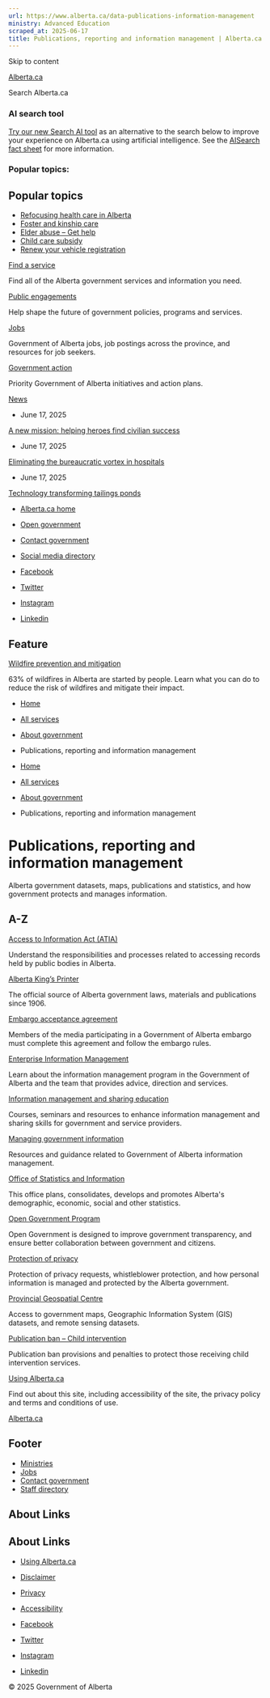 ```yaml
---
url: https://www.alberta.ca/data-publications-information-management
ministry: Advanced Education
scraped_at: 2025-06-17
title: Publications, reporting and information management | Alberta.ca
---
```


Skip to content

[ Alberta.ca ](/ "Home")

Search Alberta.ca

### AI search tool

[Try our new Search AI tool](//searchai.alberta.ca/) as an alternative to the search below to improve your experience on Alberta.ca using artificial intelligence. See the [AISearch fact sheet](/system/files/ti-searchai-on-alberta-ca.pdf) for more information.

### Popular topics:

## Popular topics

  * [Refocusing health care in Alberta](/refocusing-health-care-in-alberta)
  * [Foster and kinship care](/foster-and-kinship-care)
  * [Elder abuse – Get help](/get-help-elder-abuse)
  * [Child care subsidy](/child-care-subsidy)
  * [Renew your vehicle registration](/vehicle-registration-renewal)



[Find a service](/all-services)

Find all of the Alberta government services and information you need.

[Public engagements](/public-engagement)

Help shape the future of government policies, programs and services.

[Jobs](/find-a-job)

Government of Alberta jobs, job postings across the province, and resources for job seekers.

[Government action](/government-action)

Priority Government of Alberta initiatives and action plans.

[News](/news)

  * June 17, 2025

[A new mission: helping heroes find civilian success](https://www.alberta.ca/release.cfm?xID=93484F8D4F239-0C19-0C50-EE5C10A1AA7DAE94)

  * June 17, 2025

[Eliminating the bureaucratic vortex in hospitals](https://www.alberta.ca/release.cfm?xID=93483F686E9DD-DC45-057A-D2A880EADB182292)

  * June 17, 2025

[Technology transforming tailings ponds](https://www.alberta.ca/release.cfm?xID=93482F3A82391-952D-4BA8-4FA399D7A9C03AE9)




  * [Alberta.ca home](/government-of-alberta)
  * [Open government](/open-government-program)
  * [Contact government](https://www.alberta.ca/contact.cfm)
  * [Social media directory](/social-media-directory)



  * [Facebook](https://www.facebook.com/youralberta.ca/)
  * [Twitter](https://twitter.com/YourAlberta)
  * [Instagram](https://www.instagram.com/youralberta/)
  * [Linkedin](https://www.linkedin.com/company/government-of-alberta/)



## Feature

[Wildfire prevention and mitigation](/wildfire-prevention-and-mitigation)

63% of wildfires in Alberta are started by people. Learn what you can do to reduce the risk of wildfires and mitigate their impact.

  * [Home](/)
  * [All services](/all-services)
  * [About government](/about-government)
  * Publications, reporting and information management



  * [Home](/)
  * [All services](/all-services)
  * [About government](/about-government)
  * Publications, reporting and information management



#  Publications, reporting and information management

Alberta government datasets, maps, publications and statistics, and how government protects and manages information. 

## A-Z

[ Access to Information Act (ATIA) ](/access-to-information-act)

Understand the responsibilities and processes related to accessing records held by public bodies in Alberta.

[ Alberta King’s Printer ](/alberta-kings-printer)

The official source of Alberta government laws, materials and publications since 1906.

[ Embargo acceptance agreement ](/embargo-acceptance-agreement)

Members of the media participating in a Government of Alberta embargo must complete this agreement and follow the embargo rules.

[ Enterprise Information Management ](/enterprise-information-management)

Learn about the information management program in the Government of Alberta and the team that provides advice, direction and services.

[ Information management and sharing education ](/information-management-and-sharing-education)

Courses, seminars and resources to enhance information management and sharing skills for government and service providers.

[ Managing government information ](/managing-government-information)

Resources and guidance related to Government of Alberta information management.

[ Office of Statistics and Information ](/office-statistics-information)

This office plans, consolidates, develops and promotes Alberta's demographic, economic, social and other statistics.

[ Open Government Program ](/open-government-program)

Open Government is designed to improve government transparency, and ensure better collaboration between government and citizens.

[ Protection of privacy ](/protection-privacy)

Protection of privacy requests, whistleblower protection, and how personal information is managed and protected by the Alberta government.

[ Provincial Geospatial Centre ](/provincial-geospatial-centre)

Access to government maps, Geographic Information System (GIS) datasets, and remote sensing datasets.

[ Publication ban – Child intervention ](/publication-ban-child-intervention)

Publication ban provisions and penalties to protect those receiving child intervention services.

[ Using Alberta.ca ](/usingthissite)

Find out about this site, including accessibility of the site, the privacy policy and terms and conditions of use.

[Alberta.ca](/ "Home")

## Footer

  * [Ministries](/ministries)
  * [Jobs](/find-a-job)
  * [Contact government](/contact-government)
  * [Staff directory](/staff-directory.cfm)



## About Links

## About Links

  * [Using Alberta.ca](/usingthissite)
  * [Disclaimer](/disclaimer)
  * [Privacy](/privacystatement)
  * [Accessibility](/accessibility)



  * [Facebook](https://www.facebook.com/youralberta.ca/)
  * [Twitter](https://twitter.com/YourAlberta)
  * [Instagram](https://www.instagram.com/youralberta/)
  * [Linkedin](https://www.linkedin.com/company/government-of-alberta/)



© 2025 Government of Alberta 
